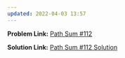 ```yaml
---
updated: 2022-04-03 13:57
---
```

**Problem Link:** [Path Sum #112](https://leetcode.com/problems/path-sum/)

**Solution Link:** [Path Sum #112 Solution](./Solution.java)